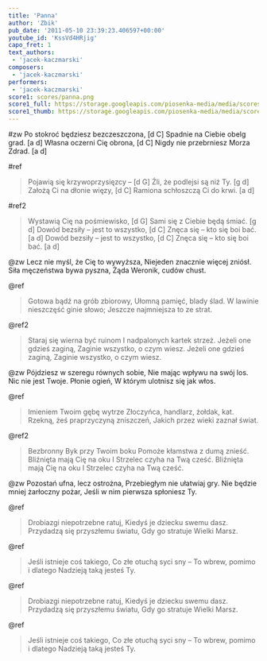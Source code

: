```yaml
---
title: 'Panna'
author: 'Zbik'
pub_date: '2011-05-10 23:39:23.406597+00:00'
youtube_id: 'KssVd4HRjig'
capo_fret: 1
text_authors:
 - 'jacek-kaczmarski'
composers:
 - 'jacek-kaczmarski'
performers:
 - 'jacek-kaczmarski'
score1: scores/panna.png
score1_full: https://storage.googleapis.com/piosenka-media/media/scores/panna.png
score1_thumb: https://storage.googleapis.com/piosenka-media/media/scores/panna.png.180x0_q85_upscale.jpg
---
```


#zw
Po stokroć będziesz bezczeszczona, [d C]
Spadnie na Ciebie obelg grad. [a d]
Własna oczerni Cię obrona, [d C]
Nigdy nie przebrniesz Morza Zdrad. [a d]

#ref
>Pojawią się krzywoprzysięzcy – [d G]
>Źli, że podlejsi są niż Ty. [g d]
>Założą Ci na dłonie więzy, [d C]
>Ramiona schłoszczą Ci do krwi. [a d]

#ref2
>Wystawią Cię na pośmiewisko, [d G]
>Sami się z Ciebie będą śmiać. [g d]
>Dowód bezsiły – jest to wszystko, [d C]
>Znęca się – kto się boi bać. [a d]
>Dowód bezsiły – jest to wszystko, [d C]
>Znęca się – kto się boi bać. [a d]

@zw
Lecz nie myśl, że Cię to wywyższa,
Niejeden znacznie więcej zniósł.
Siła męczeństwa bywa pyszna,
Żąda Weronik, cudów chust.

@ref
>Gotowa bądź na grób zbiorowy,
>Ułomną pamięć, blady ślad.
>W lawinie nieszczęść ginie słowo;
>Jeszcze najmniejsza to ze strat.

@ref2
>Staraj się wierna być ruinom
>I nadpalonych kartek strzeż.
>Jeżeli one gdzieś zaginą,
>Zaginie wszystko, o czym wiesz.
>Jeżeli one gdzieś zaginą,
>Zaginie wszystko, o czym wiesz.

@zw
Pójdziesz w szeregu równych sobie,
Nie mając wpływu na swój los.
Nic nie jest Twoje. Płonie ogień,
W którym ulotnisz się jak włos.

@ref
>Imieniem Twoim gębę wytrze
>Złoczyńca, handlarz, żołdak, kat.
>Rzekną, żeś praprzyczyną zniszczeń,
>Jakich przez wieki zaznał świat.

@ref2
>Bezbronny Byk przy Twoim boku
>Pomoże kłamstwa z dumą znieść.
>Bliźnięta mają Cię na oku
>I Strzelec czyha na Twą cześć.
>Bliźnięta mają Cię na oku
>I Strzelec czyha na Twą cześć.

@zw
Pozostań ufna, lecz ostrożna,
Przebiegłym nie ułatwiaj gry.
Nie będzie mniej żarłoczny pożar,
Jeśli w nim pierwsza spłoniesz Ty.

@ref
>Drobiazgi niepotrzebne ratuj,
>Kiedyś je dziecku swemu dasz.
>Przydadzą się przyszłemu światu,
>Gdy go stratuje Wielki Marsz.

@ref
>Jeśli istnieje coś takiego,
>Co złe otuchą syci sny –
>To wbrew, pomimo i dlatego
>Nadzieją taką jesteś Ty.

@ref
>Drobiazgi niepotrzebne ratuj,
>Kiedyś je dziecku swemu dasz.
>Przydadzą się przyszłemu światu,
>Gdy go stratuje Wielki Marsz.

@ref
>Jeśli istnieje coś takiego,
>Co złe otuchą syci sny –
>To wbrew, pomimo i dlatego
>Nadzieją taką jesteś Ty.